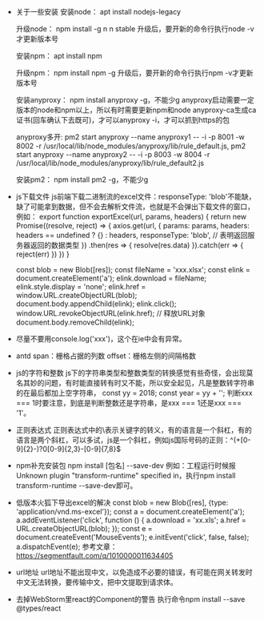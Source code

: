 - 关于一些安装
  安装node：
  apt install nodejs-legacy

  升级node：
  npm install -g n 
  n stable
  升级后，要开新的命令行执行node -v才更新版本号

  安装npm：
  apt install npm

  升级npm：
  npm install npm -g
  升级后，要开新的命令行执行npm -v才更新版本号

  安装anyproxy：
  npm install anyproxy -g，不能少g
  anyproxy启动需要一定版本的node和npm以上，所以有时需要更新npm和node
  anyproxy-ca生成ca证书(回车确认下去既可)，才可以anyproxy -i，才可以抓到https的包

  anyproxy多开:
  pm2 start anyproxy --name anyproxy1 -- -i -p 8001 -w 8002 -r /usr/local/lib/node_modules/anyproxy/lib/rule_default.js,
  pm2 start anyproxy --name anyproxy2 -- -i -p 8003 -w 8004 -r /usr/local/lib/node_modules/anyproxy/lib/rule_default2.js

  安装pm2：
  npm install pm2 -g，不能少g


- js下载文件
  js前端下载二进制流的excel文件：responseType: 'blob'不能缺，缺了可能拿到数据，但不会去解析文件流，也就是不会弹出下载文件的窗口，
  例如：
  export function exportExcel(url, params, headers) {
    return new Promise((resolve, reject) => {
        axios.get(url, {
            params: params,
            headers: headers == undefined ? {} : headers,
            responseType: 'blob', // 表明返回服务器返回的数据类型
        })
            .then(res => {
                resolve(res.data)
            }).catch(err => {
            reject(err)
        })
    })
  }

  const blob = new Blob([res]);
  const fileName = 'xxx.xlsx';
  const elink = document.createElement('a');
  elink.download = fileName;
  elink.style.display = 'none';
  elink.href = window.URL.createObjectURL(blob);
  document.body.appendChild(elink);
  elink.click();
  window.URL.revokeObjectURL(elink.href); // 释放URL对象
  document.body.removeChild(elink);


- 尽量不要用console.log('xxx')，这个在ie中会有异常。


- antd
  span：栅格占据的列数
  offset：栅格左侧的间隔格数


- js的字符和整数
  js下的字符串类型和整数类型的转换感觉有些奇怪，会出现莫名其妙的问题，有时能直接转有时又不能，所以安全起见，凡是整数转字符串的在最后都加上空字符串，
  const yy = 2018;
  const year = yy + '';
  判断xxx === 1时要注意，到底是判断整数还是字符串，是xxx === 1还是xxx === '1'。


- 正则表达式
  正则表达式中的\\表示关键字的转义，有的语言是一个斜杠，有的语言是两个斜杠，可以多试，js是一个斜杠，例如js国际号码的正则：^(\+[0-9]{2}-)?0[0-9]{2,3}-[0-9]{7,8}$


- npm补充安装包
  npm install [包名] --save-dev 
  例如：工程运行时候报Unknown plugin "transform-runtime" specified in，执行npm install transform-runtime --save-dev即可。


- 低版本火狐下导出excel的解决
  const blob = new Blob([res], {type: 'application/vnd.ms-excel'});
  const a = document.createElement('a');
  a.addEventListener('click', function () {
      a.download = 'xx.xls';
      a.href = URL.createObjectURL(blob);
  });
  const e = document.createEvent('MouseEvents');
  e.initEvent('click', false, false);
  a.dispatchEvent(e);
  参考文章：https://segmentfault.com/q/1010000011634405


- url地址
  url地址不能出现中文，以免造成不必要的错误，有可能在网关转发时中文无法转换，要传输中文，把中文提取到请求体。


- 去掉WebStorm里react的Component的警告
  执行命令npm install --save @types/react






























